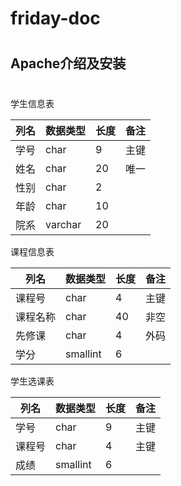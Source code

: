 # friday-doc
#
## Apache介绍及安装
#
学生信息表

| 列名 | 数据类型 | 长度 | 备注 |
 |------|--------|------|------|
| 学号 | char    | 9  |主键  |  
| 姓名 | char    | 20  |唯一  |  
| 性别 | char    | 2   |   |  
| 年龄 | char    | 10  |   |   
 | 院系 | varchar | 20  |   |  

 课程信息表
 
 | 列名 | 数据类型 | 长度 | 备注 |  
 |------|--------|------|------|  
| 课程号 | char   | 4  |主键  |  
| 课程名称 | char | 40  |非空  |  
| 先修课 | char | 4  | 外码  |  
| 学分 | smallint | 6   |   |  
 
 学生选课表
 
 | 列名 | 数据类型 | 长度 | 备注 |  
 |------|--------|------|------|  
 | 学号 | char   | 9  |主键  |  
| 课程号 | char | 4  | 主键  |  
| 成绩 | smallint | 6 |   |   

